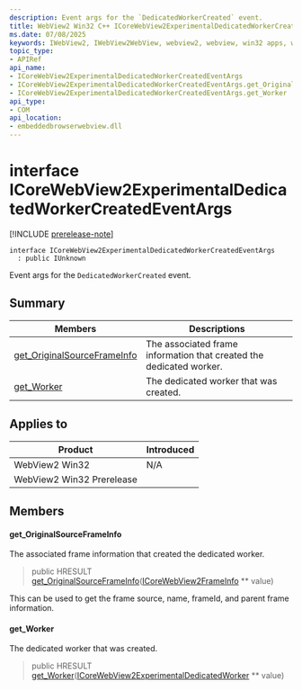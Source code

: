 ```yaml
---
description: Event args for the `DedicatedWorkerCreated` event.
title: WebView2 Win32 C++ ICoreWebView2ExperimentalDedicatedWorkerCreatedEventArgs
ms.date: 07/08/2025
keywords: IWebView2, IWebView2WebView, webview2, webview, win32 apps, win32, edge, ICoreWebView2, ICoreWebView2Controller, browser control, edge html, ICoreWebView2ExperimentalDedicatedWorkerCreatedEventArgs
topic_type: 
- APIRef
api_name:
- ICoreWebView2ExperimentalDedicatedWorkerCreatedEventArgs
- ICoreWebView2ExperimentalDedicatedWorkerCreatedEventArgs.get_OriginalSourceFrameInfo
- ICoreWebView2ExperimentalDedicatedWorkerCreatedEventArgs.get_Worker
api_type:
- COM
api_location:
- embeddedbrowserwebview.dll
---
```


# interface ICoreWebView2ExperimentalDedicatedWorkerCreatedEventArgs

[!INCLUDE [prerelease-note](../includes/prerelease-note.md)]

```
interface ICoreWebView2ExperimentalDedicatedWorkerCreatedEventArgs
  : public IUnknown
```

Event args for the `DedicatedWorkerCreated` event.

## Summary

 Members                        | Descriptions
--------------------------------|---------------------------------------------
[get_OriginalSourceFrameInfo](#get_originalsourceframeinfo) | The associated frame information that created the dedicated worker.
[get_Worker](#get_worker) | The dedicated worker that was created.

## Applies to

Product                         | Introduced
--------------------------------|---------------------------------------------
WebView2 Win32            |    N/A
WebView2 Win32 Prerelease |    

## Members

#### get_OriginalSourceFrameInfo

The associated frame information that created the dedicated worker.

> public HRESULT [get_OriginalSourceFrameInfo](#get_originalsourceframeinfo)([ICoreWebView2FrameInfo](icorewebview2frameinfo.md#icorewebview2frameinfo) ** value)

This can be used to get the frame source, name, frameId, and parent frame information.

#### get_Worker

The dedicated worker that was created.

> public HRESULT [get_Worker](#get_worker)([ICoreWebView2ExperimentalDedicatedWorker](icorewebview2experimentaldedicatedworker.md#icorewebview2experimentaldedicatedworker) ** value)

